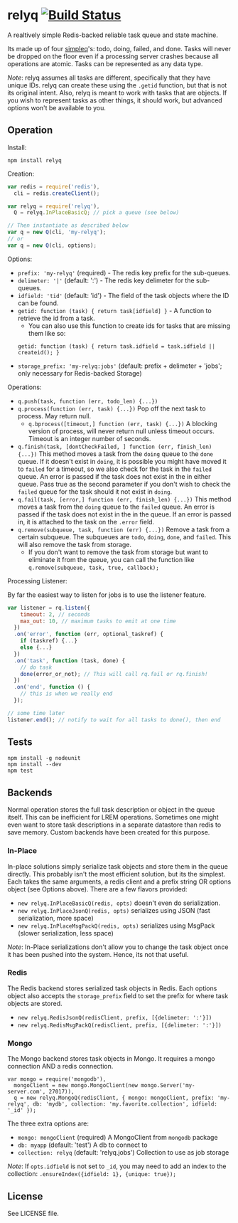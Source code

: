 # relyq [![Build Status][1]][2]

A realtively simple Redis-backed reliable task queue and state machine.

Its made up of four [simpleq](https://github.com/yanatan16/simpleq)'s: todo, doing, failed, and done. Tasks will never be dropped on the floor even if a processing server crashes because all operations are atomic. Tasks can be represented as any data type.

_Note_: relyq assumes all tasks are different, specifically that they have unique IDs. relyq can create these using the `.getid` function, but that is not its original intent. Also, relyq is meant to work with tasks that are objects. If you wish to represent tasks as other things, it should work, but advanced options won't be available to you.

## Operation

Install:

```
npm install relyq
```

Creation:

```javascript
var redis = require('redis'),
  cli = redis.createClient();

var relyq = require('relyq'),
  Q = relyq.InPlaceBasicQ; // pick a queue (see below)

// Then instantiate as described below
var q = new Q(cli, 'my-relyq');
// or
var q = new Q(cli, options);
```

Options:

- `prefix: 'my-relyq'` (required) - The redis key prefix for the sub-queues.
- `delimeter: '|'` (default: ':') - The redis key delimeter for the sub-queues.
- `idfield: 'tid'` (default: 'id') - The field of the task objects where the ID can be found.
- `getid: function (task) { return task[idfield] }` - A function to retrieve the id from a task.
  - You can also use this function to create ids for tasks that are missing them like so:
  ```
  getid: function (task) { return task.idfield = task.idfield || createid(); }
  ```
- `storage_prefix: 'my-relyq:jobs'` (default: prefix + delimeter + 'jobs'; only necessary for Redis-backed Storage)

Operations:

- `q.push(task, function (err, todo_len) {...})`
- `q.process(function (err, task) {...})` Pop off the next task to process. May return null.
    - `q.bprocess([timeout,] function (err, task) {...})` A blocking version of process, will never return null unless timeout occurs. Timeout is an integer number of seconds.
- `q.finish(task, [dontCheckFailed, ] function (err, finish_len) {...})` This method moves a task from the `doing` queue to the `done` queue. If it doesn't exist in `doing`, it is possible you might have moved it to `failed` for a timeout, so we also check for the task in the `failed` queue. An error is passed if the task does not exist in the in either queue. Pass true as the second parameter if you don't wish to check the `failed` queue for the task should it not exist in `doing`.
- `q.fail(task, [error,] function (err, finish_len) {...})` This method moves a task from the `doing` queue to the `failed` queue. An error is passed if the task does not exist in the in the queue. If an error is passed in, it is attached to the task on the `.error` field.
- `q.remove(subqueue, task, function (err) {...})` Remove a task from a certain subqueue. The subqueues are `todo`, `doing`, `done`, and `failed`. This will also remove the task from storage.
  - If you don't want to remove the task from storage but want to eliminate it from the queue, you can call the function like `q.remove(subqueue, task, true, callback);`

Processing Listener:

By far the easiest way to listen for jobs is to use the listener feature.

```javascript
var listener = rq.listen({
    timeout: 2, // seconds
    max_out: 10, // maximum tasks to emit at one time
  })
  .on('error', function (err, optional_taskref) {
    if (taskref) {...}
    else {...}
  })
  .on('task', function (task, done) {
    // do task
    done(error_or_not); // This will call rq.fail or rq.finish!
  })
  .on('end', function () {
    // this is when we really end
  });

// some time later
listener.end(); // notify to wait for all tasks to done(), then end
```

## Tests

```
npm install -g nodeunit
npm install --dev
npm test
```

## Backends

Normal operation stores the full task description or object in the queue itself. This can be inefficient for LREM operations. Sometimes one might even want to store task descriptions in a separate datastore than redis to save memory. Custom backends have been created for this purpose.

### In-Place

In-place solutions simply serialize task objects and store them in the queue directly. This probably isn't the most efficient solution, but its the simplest. Each takes the same arguments, a redis client and a prefix string OR options object (see Options above). There are a few flavors provided:

- `new relyq.InPlaceBasicQ(redis, opts)` doesn't even do serialization.
- `new relyq.InPlaceJsonQ(redis, opts)` serializes using JSON (fast serialization, more space)
- `new relyq.InPlaceMsgPackQ(redis, opts)` serializes using MsgPack (slower serialization, less space)

_Note_: In-Place serializations don't allow you to change the task object once it has been pushed into the system. Hence, its not that useful.

### Redis

The Redis backend stores serialized task objects in Redis. Each options object also accepts the `storage_prefix` field to set the prefix for where task objects are stored.

- `new relyq.RedisJsonQ(redisClient, prefix, [{delimeter: ':'}])`
- `new relyq.RedisMsgPackQ(redisClient, prefix, [{delimeter: ':'}])`

### Mongo

The Mongo backend stores task objects in Mongo. It requires a mongo connection AND a redis connection.

```
var mongo = require('mongodb'),
  mongoClient = new mongo.MongoClient(new mongo.Server('my-server.com', 27017)),
  q = new relyq.MongoQ(redisClient, { mongo: mongoClient, prefix: 'my-relyq', db: 'mydb', collection: 'my.favorite.collection', idfield: '_id' });
```

The three extra options are:

- `mongo: mongoClient` (required) A MongoClient from `mongodb` package
- `db: myapp` (default: 'test') A db to connect to
- `collection: relyq` (default: 'relyq.jobs') Collection to use as job storage

_Note_: If `opts.idfield` is not set to `_id`, you may need to add an index to the collection: `.ensureIndex({idfield: 1}, {unique: true});`

## License

See LICENSE file.

[1]: https://travis-ci.org/yanatan16/node-relyq.png?branch=master
[2]: http://travis-ci.org/yanatan16/node-relyq